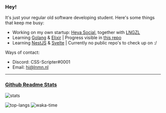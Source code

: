 ### Hey!

It's just your regular old software developing student. Here's some things that keep me busy:

- Working on my own startup: [Heya Social](https://heya.social), together with [LNGZL](https://github.com/abcdan)
- Learning [Golang](https://go.dev/) & [Elixir](https://elixir-lang.org/) | Progress visible in [this repo](https://github.com/CSS-Scripter/AdventOfCode)
- Learning [NestJS](https://nestjs.com/) & [Svelte](https://svelte.dev/) | Currently no public repo's to check up on :/

Ways of contact:

- Discord: CSS-Scripter#0001
- Email: hi@lnmn.nl

---

### [Github Readme Stats](https://github.com/anuraghazra/github-readme-stats)

![stats](https://github-readme-stats.vercel.app/api?username=CSS-Scripter&bg_color=-45,364156,364156,7D4E57,7D4E57&hide_border=true&hide_title=true&text_color=ffffff)

![top-langs](https://github-readme-stats.vercel.app/api/top-langs?username=CSS-Scripter&bg_color=-45,364156,364156,7D4E57,7D4E57&hide_border=true&hide_title=true&text_color=ffffff&layout=compact&langs_count=6)
![waka-time](https://github-readme-stats.vercel.app/api/wakatime?username=CSS_Scripter&bg_color=-45,364156,364156,7D4E57,7D4E57&hide_border=true&hide_title=true&text_color=ffffff&layout=compact&langs_count=6)
